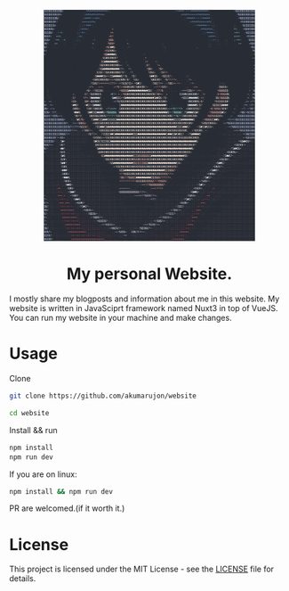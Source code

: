 <p align="center">
<img src="./assets/rika.png" width=380>
</p>
<h1 align="center">My personal Website.</h2>

I mostly share my blogposts and information about me in this website. My website is written in JavaSciprt framework named Nuxt3 in top of VueJS. You can run my website in your machine and make changes.

# Usage
Clone
```bash
git clone https://github.com/akumarujon/website
```
```bash
cd website
```
Install && run
```bash
npm install
npm run dev
```

If you are on linux:
```bash
npm install && npm run dev
```

PR are welcomed.(if it worth it.)

# License

This project is licensed under the MIT License - see the [LICENSE](./LICENSE) file for details.
